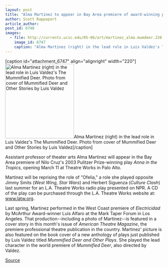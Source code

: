 ```yaml
---
layout: post
title: "Alma Martinez to appear in Bay Area premiere of award-winning play"
author: Scott Rappaport
article_author: 
post_id: 6748
images:
  - file: http://currents.ucsc.edu/05-06/art/martinez_alma.mumdeer.220.jpg
    image_id: 6747
    caption: "Alma Martinez (right) in the lead role in Luis Valdez's The Mummified Deer. Photo from cover of Mummified Deer and Other Stories by Luis Valdez"
---
```


[caption id="attachment_6747" align="alignright" width="220"]<a href="http://dev-ucsc-news.pantheonsite.io/wp-content/uploads/2006/03/martinez_alma.mumdeer.220.jpg"><img class="size-full wp-image-6747" src="http://dev-ucsc-news.pantheonsite.io/wp-content/uploads/2006/03/martinez_alma.mumdeer.220.jpg" alt="Alma Martinez (right) in the lead role in Luis Valdez's The Mummified Deer. Photo from cover of Mummified Deer and Other Stories by Luis Valdez" width="220" height="239" /></a>Alma Martinez (right) in the lead role in Luis Valdez's The Mummified Deer. Photo from cover of Mummified Deer and Other Stories by Luis Valdez[/caption]
<a name="content" id="content"></a>
<p>
  Assistant professor of theater arts Alma Martinez will appear in the Bay Area premiere of Nilo Cruz's 2003 Pulitzer Prize-winning play <i>Anna in the Tropics</i>, opening March 11 at Theatre Works in Palo Alto.
</p>
<p>
  Martinez will be reprising the role of "Ofelia," a role she played opposite Jimmy Smits (<i>West Wing, Star Wars</i>) and Herbert Siguenza (<i>Culture Clash</i>) last summer for an L.A. Theatre Works radio play presented on NPR. A CD of the play can be purchased through the L.A. Theatre Works website at: <a href="http://www.latw.org">www.latw.org</a>.
</p>
<p>
  Last spring, Martinez performed in the West Coast premiere of <i>Electricidad</i> by McArthur Award-winner Luis Alfaro at the Mark Taper Forum in Los Angeles. That production--including a photo of Martinez--is featured in a cover story in this month's issue of <i>American Theatre Magazine</i>, the premiere professional theatre publication in the country. Martinez' picture is also featured on the book cover of a new anthology of plays just published by Luis Valdez titled <i>Mummified Deer and Other Plays</i>. She played the lead character in the world premiere of <i>Mummified Deer</i>, also directed by Valdez.
</p>
<p><a href="http://www1.ucsc.edu/currents/05-06/03-13/martinez.asp" title="Permalink to martinez">Source</a></p>
